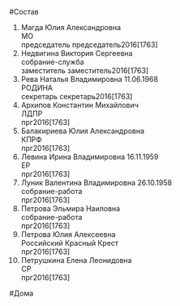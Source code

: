 #Состав  
1. Магда Юлия Александровна  
    МО  
    председатель председатель2016[1763]  
2. Недвигина Виктория Сергеевна  
    собрание-служба  
    заместитель заместитель2016[1763]  
3. Рева Наталья Владимировна 11.06.1968  
    РОДИНА  
    секретарь секретарь2016[1763]  
4. Архипов Константин Михайлович  
    ЛДПР  
    прг2016[1763]  
5. Балакириева Юлия Александровна  
    КПРФ  
    прг2016[1763]  
6. Левина Ирина Владимировна 16.11.1959  
    ЕР  
    прг2016[1763]  
7. Луник Валентина Владимировна 26.10.1958  
    собрание-работа  
    прг2016[1763]  
8. Петрова Эльмира Наиловна  
    собрание-работа  
    прг2016[1763]  
9. Петрова Юлия Алексеевна  
    Российский Красный Крест  
    прг2016[1763]  
10. Петрушкина Елена Леонидовна  
    СР  
    прг2016[1763]  
  
#Дома  
